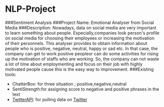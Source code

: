 # NLP-Project
###Sentiment Analysis
###Project Name: Emotional Analyser from Social Media
###Description:
   Nowadays, data on social media are very important to learn something about people. Especially,companies look person's profile on social media for choosing their employees or increasing the motivation of their personnels. This analyser provides to obtain information about people who is positive, negative, neutral, happy or sad etc. In that case, the company can get to work positive peopleor can do some activities for rising up the motivation of staffs who are working. So, the company can not waste a lot of time about employmenting and focus on their job with highly motivated people cause this is the easy way to improvement.
###Existing tools:

* ChatterBox: for three situation ; positive,negative,neutral
* SentiStrength:for assigning score to negative and positive phrases in the text
* [TwitterAPI](https://twitter.com/twitterapi): for pulling data on [Twitter](https://twitter.com)
